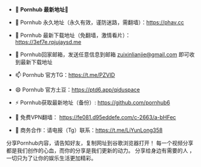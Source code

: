 - 👋 **Pornhub 最新地址**👋 

- 👀 Pornhub 永久地址（永久有效，谨防迷路，需翻墙）：https://phav.cc

- 🌱 Pornhub 最新下载地址（免翻墙，激情看片）： https://3ef7e.rpjujaysd.me

- 💞️ Pornhub回家邮箱，发送任意信息到邮箱 zuixinlianjie@gmail.com 即可收到最新下载地址

- 📫 Pornhub 官方TG：https://t.me/PZVID

- 😄 Pornhub 官方土豆：https://ptd6.app/qiduspace

- ⚡ Pornhub获取最新地址（备份）: https://github.com/pornhub6

- 🤝 免费VPN翻墙： https://fe081.d95eddefe.com/c-2663/a-bHFec

- 🤝 商务合作：请电报（Tg）联系：https://t.me/LiYunLong358

分享Pornhub内容，请告知好友，复制网址到谷歌浏览器打开！ 每一个视频分享都是我们创作的心血，而你的分享是我们更新的动力。 分享给身边有需要的人 ，一切只为了让你的娱乐生活更加精彩。

<!---
pornhub6/pornhub6 is a ✨ special ✨ repository because its `README.md` (this file) appears on your GitHub profile.
You can click the Preview link to take a look at your changes.
--->
